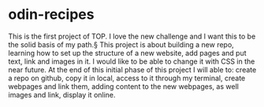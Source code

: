 # odin-recipes
This is the first project of TOP. I love the new challenge and I want this to be the solid basis of my path.§
This project is about building a new repo, learning how to set up the structure of a new website, add pages and put text, link and images in it.
I would like to be able to change it with CSS in the near future.
At the end of this initial phase of this project I will able to: create a repo on github, copy it in local, access to it through my terminal, create webpages and link them, adding content to the new webpages, as well images and link, display it online.